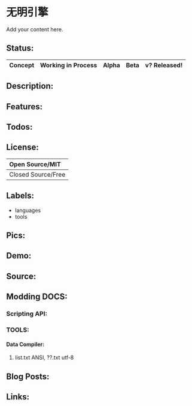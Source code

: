 # 无明引擎 #

Add your content here.


## Status: ##

|Concept|Working in Process|Alpha|Beta|v? Released!|
|:------|:-----------------|:----|:---|:-----------|

## Description: ##

## Features: ##

## Todos: ##

## License: ##

|Open Source/MIT|
|:--------------|
|Closed Source/Free|

## Labels: ##
  * languages
  * tools
## Pics: ##

## Demo: ##

## Source: ##

## Modding DOCS: ##

### Scripting API: ###
### TOOLS: ###
#### Data Compiler: ####
1. list.txt ANSI, ??.txt utf-8
## Blog Posts: ##

## Links: ##